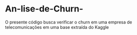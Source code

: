 # An-lise-de-Churn-
O presente código busca verificar o churn em uma empresa de telecomunicações em uma base extraída do Kaggle
